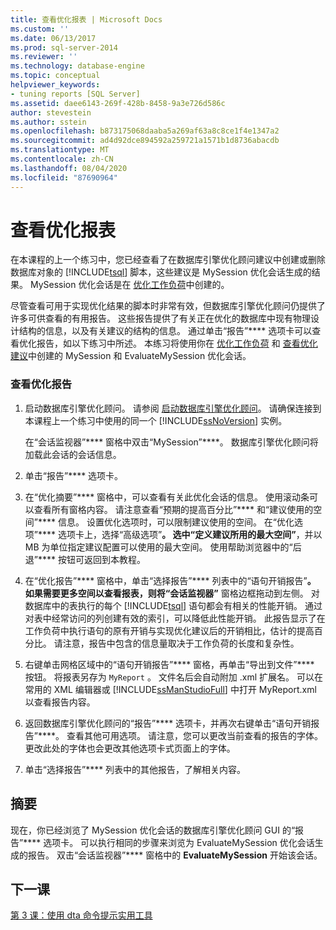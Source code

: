 ```yaml
---
title: 查看优化报表 | Microsoft Docs
ms.custom: ''
ms.date: 06/13/2017
ms.prod: sql-server-2014
ms.reviewer: ''
ms.technology: database-engine
ms.topic: conceptual
helpviewer_keywords:
- tuning reports [SQL Server]
ms.assetid: daee6143-269f-428b-8458-9a3e726d586c
author: stevestein
ms.author: sstein
ms.openlocfilehash: b873175068daaba5a269af63a8c8ce1f4e1347a2
ms.sourcegitcommit: ad4d92dce894592a259721a1571b1d8736abacdb
ms.translationtype: MT
ms.contentlocale: zh-CN
ms.lasthandoff: 08/04/2020
ms.locfileid: "87690964"
---
```

# <a name="viewing-tuning-reports"></a>查看优化报表
  在本课程的上一个练习中，您已经查看了在数据库引擎优化顾问建议中创建或删除数据库对象的 [!INCLUDE[tsql](../../includes/tsql-md.md)] 脚本，这些建议是 MySession 优化会话生成的结果。 MySession 优化会话是在 [优化工作负荷](lesson-1-1-tuning-a-workload.md)中创建的。  
  
 尽管查看可用于实现优化结果的脚本时非常有效，但数据库引擎优化顾问仍提供了许多可供查看的有用报告。 这些报告提供了有关正在优化的数据库中现有物理设计结构的信息，以及有关建议的结构的信息。 通过单击“报告”**** 选项卡可以查看优化报告，如以下练习中所述。 本练习将使用你在 [优化工作负荷](lesson-1-1-tuning-a-workload.md) 和 [查看优化建议](lesson-1-2-viewing-tuning-recommendations.md)中创建的 MySession 和 EvaluateMySession 优化会话。  
  
### <a name="view-tuning-reports"></a>查看优化报告  
  
1.  启动数据库引擎优化顾问。 请参阅 [启动数据库引擎优化顾问](../../relational-databases/performance/database-engine-tuning-advisor.md)。 请确保连接到本课程上一个练习中使用的同一个 [!INCLUDE[ssNoVersion](../../includes/ssnoversion-md.md)] 实例。  
  
     在“会话监视器”**** 窗格中双击“MySession”****。 数据库引擎优化顾问将加载此会话的会话信息。  
  
2.  单击“报告”**** 选项卡。  
  
3.  在“优化摘要”**** 窗格中，可以查看有关此优化会话的信息。 使用滚动条可以查看所有窗格内容。 请注意查看“预期的提高百分比”**** 和“建议使用的空间”**** 信息。 设置优化选项时，可以限制建议使用的空间。 在“优化选项”**** 选项卡上，选择“高级选项”****。 选中“定义建议所用的最大空间”****，并以 MB 为单位指定建议配置可以使用的最大空间。 使用帮助浏览器中的“后退”**** 按钮可返回到本教程。  
  
4.  在“优化报告”**** 窗格中，单击“选择报告”**** 列表中的“语句开销报告”****。 如果需要更多空间以查看报表，则将“会话监视器”**** 窗格边框拖动到左侧。 对数据库中的表执行的每个 [!INCLUDE[tsql](../../includes/tsql-md.md)] 语句都会有相关的性能开销。 通过对表中经常访问的列创建有效的索引，可以降低此性能开销。 此报告显示了在工作负荷中执行语句的原有开销与实现优化建议后的开销相比，估计的提高百分比。 请注意，报告中包含的信息量取决于工作负荷的长度和复杂性。  
  
5.  右键单击网格区域中的“语句开销报告”**** 窗格，再单击“导出到文件”**** 按钮。 将报表另存为 `MyReport` 。 文件名后会自动附加 .xml 扩展名。 可以在常用的 XML 编辑器或 [!INCLUDE[ssManStudioFull](../../includes/ssmanstudiofull-md.md)] 中打开 MyReport.xml 以查看报告内容。  
  
6.  返回数据库引擎优化顾问的“报告”**** 选项卡，并再次右键单击“语句开销报告”****。 查看其他可用选项。 请注意，您可以更改当前查看的报告的字体。 更改此处的字体也会更改其他选项卡式页面上的字体。  
  
7.  单击“选择报告”**** 列表中的其他报告，了解相关内容。  
  
## <a name="summary"></a>摘要  
 现在，你已经浏览了 MySession 优化会话的数据库引擎优化顾问 GUI 的“报告”**** 选项卡。 可以执行相同的步骤来浏览为 EvaluateMySession 优化会话生成的报告。 双击“会话监视器”**** 窗格中的 **EvaluateMySession** 开始该会话。  
  
## <a name="next-lesson"></a>下一课  
 [第 3 课：使用 dta 命令提示实用工具](lesson-3-using-the-dta-command-prompt-utility.md)  
  
  
